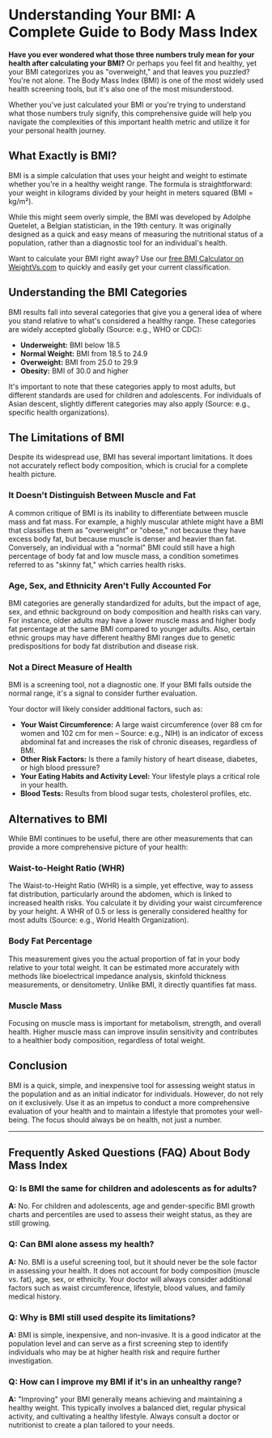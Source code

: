 # Understanding Your BMI: A Complete Guide to Body Mass Index

**Have you ever wondered what those three numbers truly mean for your health after calculating your BMI?** Or perhaps you feel fit and healthy, yet your BMI categorizes you as "overweight," and that leaves you puzzled? You're not alone. The Body Mass Index (BMI) is one of the most widely used health screening tools, but it's also one of the most misunderstood.

Whether you've just calculated your BMI or you're trying to understand what those numbers truly signify, this comprehensive guide will help you navigate the complexities of this important health metric and utilize it for your personal health journey.

## What Exactly is BMI?

BMI is a simple calculation that uses your height and weight to estimate whether you're in a healthy weight range. The formula is straightforward: your weight in kilograms divided by your height in meters squared (BMI = kg/m²).

While this might seem overly simple, the BMI was developed by Adolphe Quetelet, a Belgian statistician, in the 19th century. It was originally designed as a quick and easy means of measuring the nutritional status of a population, rather than a diagnostic tool for an individual's health.

Want to calculate your BMI right away? Use our [free BMI Calculator on WeightVs.com](https://www.weightvs.com/calculators) to quickly and easily get your current classification.

## Understanding the BMI Categories

BMI results fall into several categories that give you a general idea of where you stand relative to what's considered a healthy range. These categories are widely accepted globally (Source: e.g., WHO or CDC):

* **Underweight:** BMI below 18.5
* **Normal Weight:** BMI from 18.5 to 24.9
* **Overweight:** BMI from 25.0 to 29.9
* **Obesity:** BMI of 30.0 and higher

It's important to note that these categories apply to most adults, but different standards are used for children and adolescents. For individuals of Asian descent, slightly different categories may also apply (Source: e.g., specific health organizations).

## The Limitations of BMI

Despite its widespread use, BMI has several important limitations. It does not accurately reflect body composition, which is crucial for a complete health picture.

### It Doesn't Distinguish Between Muscle and Fat

A common critique of BMI is its inability to differentiate between muscle mass and fat mass. For example, a highly muscular athlete might have a BMI that classifies them as "overweight" or "obese," not because they have excess body fat, but because muscle is denser and heavier than fat. Conversely, an individual with a "normal" BMI could still have a high percentage of body fat and low muscle mass, a condition sometimes referred to as "skinny fat," which carries health risks.

### Age, Sex, and Ethnicity Aren't Fully Accounted For

BMI categories are generally standardized for adults, but the impact of age, sex, and ethnic background on body composition and health risks can vary. For instance, older adults may have a lower muscle mass and higher body fat percentage at the same BMI compared to younger adults. Also, certain ethnic groups may have different healthy BMI ranges due to genetic predispositions for body fat distribution and disease risk.

### Not a Direct Measure of Health

BMI is a screening tool, not a diagnostic one. If your BMI falls outside the normal range, it's a signal to consider further evaluation.

Your doctor will likely consider additional factors, such as:

* **Your Waist Circumference:** A large waist circumference (over 88 cm for women and 102 cm for men – Source: e.g., NIH) is an indicator of excess abdominal fat and increases the risk of chronic diseases, regardless of BMI.
* **Other Risk Factors:** Is there a family history of heart disease, diabetes, or high blood pressure?
* **Your Eating Habits and Activity Level:** Your lifestyle plays a critical role in your health.
* **Blood Tests:** Results from blood sugar tests, cholesterol profiles, etc.

## Alternatives to BMI

While BMI continues to be useful, there are other measurements that can provide a more comprehensive picture of your health:

### Waist-to-Height Ratio (WHR)

The Waist-to-Height Ratio (WHR) is a simple, yet effective, way to assess fat distribution, particularly around the abdomen, which is linked to increased health risks. You calculate it by dividing your waist circumference by your height. A WHR of 0.5 or less is generally considered healthy for most adults (Source: e.g., World Health Organization).

### Body Fat Percentage

This measurement gives you the actual proportion of fat in your body relative to your total weight. It can be estimated more accurately with methods like bioelectrical impedance analysis, skinfold thickness measurements, or densitometry. Unlike BMI, it directly quantifies fat mass.

### Muscle Mass

Focusing on muscle mass is important for metabolism, strength, and overall health. Higher muscle mass can improve insulin sensitivity and contributes to a healthier body composition, regardless of total weight.

## Conclusion

BMI is a quick, simple, and inexpensive tool for assessing weight status in the population and as an initial indicator for individuals. However, do not rely on it exclusively. Use it as an impetus to conduct a more comprehensive evaluation of your health and to maintain a lifestyle that promotes your well-being. The focus should always be on health, not just a number.

---

## Frequently Asked Questions (FAQ) About Body Mass Index

### Q: Is BMI the same for children and adolescents as for adults?
**A:** No. For children and adolescents, age and gender-specific BMI growth charts and percentiles are used to assess their weight status, as they are still growing.

### Q: Can BMI alone assess my health?
**A:** No. BMI is a useful screening tool, but it should never be the sole factor in assessing your health. It does not account for body composition (muscle vs. fat), age, sex, or ethnicity. Your doctor will always consider additional factors such as waist circumference, lifestyle, blood values, and family medical history.

### Q: Why is BMI still used despite its limitations?
**A:** BMI is simple, inexpensive, and non-invasive. It is a good indicator at the population level and can serve as a first screening step to identify individuals who may be at higher health risk and require further investigation.

### Q: How can I improve my BMI if it's in an unhealthy range?
**A:** "Improving" your BMI generally means achieving and maintaining a healthy weight. This typically involves a balanced diet, regular physical activity, and cultivating a healthy lifestyle. Always consult a doctor or nutritionist to create a plan tailored to your needs.
